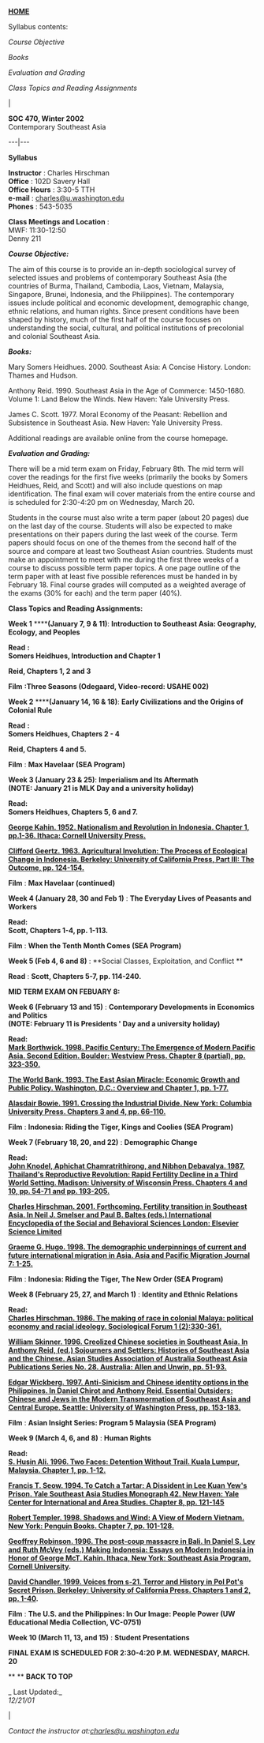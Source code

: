 **[HOME](index.htm)**

Syllabus contents:

_Course Objective_

_Books_

_Evaluation and Grading_

_Class Topics and Reading Assignments_



|

**SOC 470, Winter 2002**  
Contemporary Southeast Asia  
  
---|---  
  
**Syllabus**

**Instructor** : Charles Hirschman  
**Office** : 102D Savery Hall  
**Office Hours** : 3:30-5 TTH  
**e-mail** : charles@u.washington.edu  
**Phones** : 543-5035

**Class Meetings and Location** :  
MWF: 11:30-12:50  
Denny 211  
  
**_Course Objective:_**

The aim of this course is to provide an in-depth sociological survey of
selected issues and problems of contemporary Southeast Asia (the countries of
Burma, Thailand, Cambodia, Laos, Vietnam, Malaysia, Singapore, Brunei,
Indonesia, and the Philippines). The contemporary issues include political and
economic development, demographic change, ethnic relations, and human rights.
Since present conditions have been shaped by history, much of the first half
of the course focuses on understanding the social, cultural, and political
institutions of precolonial and colonial Southeast Asia.  


**_Books:_**

Mary Somers Heidhues. 2000. Southeast Asia: A Concise History. London: Thames
and Hudson.

Anthony Reid. 1990. Southeast Asia in the Age of Commerce: 1450-1680. Volume
1: Land Below the Winds. New Haven: Yale University Press.

James C. Scott. 1977. Moral Economy of the Peasant: Rebellion and Subsistence
in Southeast Asia. New Haven: Yale University Press.

Additional readings are available online from the course homepage.

**_Evaluation and Grading:_**

There will be a mid term exam on Friday, February 8th. The mid term will cover
the readings for the first five weeks (primarily the books by Somers Heidhues,
Reid, and Scott) and will also include questions on map identification. The
final exam will cover materials from the entire course and is scheduled for
2:30-4:20 pm on Wednesday, March 20\.

Students in the course must also write a term paper (about 20 pages) due on
the last day of the course. Students will also be expected to make
presentations on their papers during the last week of the course. Term papers
should focus on one of the themes from the second half of the source and
compare at least two Southeast Asian countries. Students must make an
appointment to meet with me during the first three weeks of a course to
discuss possible term paper topics. A one page outline of the term paper with
at least five possible references must be handed in by February 18. Final
course grades will computed as a weighted average of the exams (30% for each)
and the term paper (40%).  


**Class Topics and Reading Assignments:**

**Week 1** ******(January 7, 9 & 11)**: **Introduction to Southeast Asia:
Geography, Ecology, and Peoples**

**Read** **:**  
**Somers Heidhues, Introduction and Chapter 1**

**Reid, Chapters 1, 2 and 3**

**Film** **:Three Seasons (Odegaard, Video-record: USAHE 002)**  


**Week 2** ******(January 14, 16 & 18)**: **Early Civilizations and the
Origins of Colonial Rule**

**Read** **:**  
**Somers Heidhues, Chapters 2 - 4**

**Reid, Chapters 4 and 5.**

**Film** : **Max Havelaar (SEA Program)**  


**Week 3 (January 23 & 25)**: **Imperialism and Its Aftermath**  
**(NOTE: January 21 is MLK Day and a university holiday)**

**Read:**  
**Somers Heidhues, Chapters 5, 6 and 7.**

**[George Kahin. 1952\. Nationalism and Revolution in Indonesia. Chapter 1,
pp.1-36. Ithaca: Cornell University Press.](Kahin1952.pdf)**

**[Clifford Geertz. 1963. Agricultural Involution: The Process of Ecological
Change in Indonesia. Berkeley: University of California Press, Part III: The
Outcome, pp. 124-154.](Geertz1963.pdf)**

**Film** : **Max Havelaar (continued)**  


**Week 4 (January 28, 30 and Feb 1)** : **The Everyday Lives of Peasants and
Workers**

**Read:**  
**Scott, Chapters 1-4, pp. 1-113.**

**Film** : **When the Tenth Month Comes (SEA Program)**

**Week 5 (Feb 4, 6 and 8)** : **Social Classes, Exploitation, and Conflict  **

**Read** : **Scott, Chapters 5-7, pp. 114-240.**  


**MID TERM EXAM ON FEBUARY 8:**  


**Week 6 (February 13 and 15)** : **Contemporary Developments in Economics and
Politics**  
**(NOTE: February 11 is Presidents ' Day and a university holiday)**

**Read:**  
**[Mark Borthwick. 1998. Pacific Century: The Emergence of Modern Pacific
Asia. Second Edition. Boulder: Westview Press. Chapter 8 (partial), pp.
323-350.](Borthwick1998.pdf)**

**[The World Bank. 1993. The East Asian Miracle: Economic Growth and Public
Policy. Washington, D.C.: Overview and Chapter 1, pp.
1-77.](World%20Bank1993.pdf)**

**[Alasdair Bowie. 1991. Crossing the Industrial Divide. New York: Columbia
University Press. Chapters 3 and 4, pp. 66-110.](Bowie1991.pdf)**

**Film** : **Indonesia: Riding the Tiger, Kings and Coolies (SEA Program)**  


**Week 7 (February 18, 20, and 22)** : **Demographic Change**

**Read:**  
**[John Knodel, Aphichat Chamratrithirong, and Nibhon Debavalya. 1987.
Thailand's Reproductive Revolution: Rapid Fertility Decline in a Third World
Setting. Madison: University of Wisconsin Press. Chapters 4 and 10, pp. 54-71
and pp. 193-205.](Knodel1987.pdf)**

**[Charles Hirschman. 2001. Forthcoming. Fertility transition in Southeast
Asia. In Neil J. Smelser and Paul B. Baltes (eds.) International Encyclopedia
of the Social and Behavioral Sciences London: Elsevier Science
Limited](Hirschman01.pdf)**

**[Graeme G. Hugo. 1998\. The demographic underpinnings of current and future
international migration in Asia. Asia and Pacific Migration Journal 7:
1-25.](Hugo98.pdf)**

**Film** : **Indonesia: Riding the Tiger, The New Order (SEA Program)**  
    
    
    


**Week 8 (February 25, 27, and March 1)** : **Identity and Ethnic Relations**

**Read:**  
**[Charles Hirschman. 1986. The making of race in colonial Malaya: political
economy and racial ideology. Sociological Forum 1
(2):330-361.](Hirschman86.pdf)**

**[William Skinner. 1996. Creolized Chinese societies in Southeast Asia. In
Anthony Reid, (ed.) Sojourners and Settlers: Histories of Southeast Asia and
the Chinese. Asian Studies Association of Australia Southeast Asia
Publications Series No. 28. Australia: Allen and Unwin, pp.
51-93.](Skinner1996.pdf)**

**[Edgar Wickberg. 1997. Anti-Sinicism and Chinese identity options in the
Philippines. In Daniel Chirot and Anthony Reid. Essential Outsiders: Chinese
and Jews in the Modern Transmormation of Southeast Asia and Central Europe.
Seattle: University of Washington Press, pp. 153-183.](Wickberg1997.pdf)**

**Film** : **Asian Insight Series: Program 5 Malaysia (SEA Program)**  


**Week 9 (March 4, 6, and 8)** : **Human Rights**

**Read:**  
**[S. Husin Ali. 1996. Two Faces: Detention Without Trail. Kuala Lumpur,
Malaysia. Chapter 1, pp. 1-12.](Ali1996.pdf)**

**[Francis T. Seow. 1994. To Catch a Tartar: A Dissident in Lee Kuan Yew's
Prison. Yale Southeast Asia Studies Monograph 42. New Haven: Yale Center for
International and Area Studies. Chapter 8, pp. 121-145 ](Seow1994.pdf)**

**[Robert Templer. 1998. Shadows and Wind: A View of Modern Vietnam. New York:
Penguin Books. Chapter 7, pp. 101-128.](Templer1998.pdf)**

**[Geoffrey Robinson. 1996. The post-coup massacre in Bali. In Daniel S. Lev
and Ruth McVey (eds.)  Making Indonesia: Essays on Modern Indonesia in Honor
of George McT. Kahin. Ithaca, New York: Southeast Asia Program, Cornell
University](Robinson86.pdf).**

**[David Chandler. 1999\. Voices from s-21. Terror and History in Pol Pot's
Secret Prison. Berkeley: University of California Press. Chapters 1 and 2, pp.
1-40](S21.pdf).**

**Film** : **The U.S. and the Philippines: In Our Image: People Power (UW
Educational Media Collection, VC-0751)**  


**Week 10 (March 11, 13, and 15)** : **Student Presentations**  


**FINAL EXAM IS SCHEDULED FOR 2:30-4:20 P.M. WEDNESDAY, MARCH. 20**  


  
  
** ** **BACK TO TOP**

_  Last Updated:_  
_12/21/01_

|

_Contact the instructor
at:[charles@u.washington.edu](mailto:%20charles@u.washington.edu)_

  
  
  


